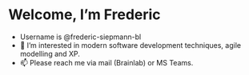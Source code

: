 
# Welcome, I’m Frederic

- Username is @frederic-siepmann-bl
- 👀 I’m interested in modern software development techniques, agile modelling and XP.
- 📫 Please reach me via mail (Brainlab) or MS Teams.
